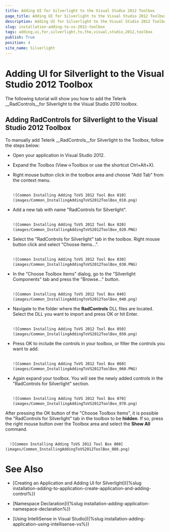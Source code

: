 ```yaml
---
title: Adding UI for Silverlight to the Visual Studio 2012 Toolbox
page_title: Adding UI for Silverlight to the Visual Studio 2012 Toolbox
description: Adding UI for Silverlight to the Visual Studio 2012 Toolbox
slug: installation-adding-to-vs-2012-toolbox
tags: adding,ui,for,silverlight,to,the,visual,studio,2012,toolbox
publish: True
position: 4
site_name: Silverlight
---
```


# Adding UI for Silverlight to the Visual Studio 2012 Toolbox



The following tutorial will show you how to add the Telerik __RadControls__for Silverlight to the Visual Studio 2010 toolbox.

## Adding RadControls for Silverlight to the Visual Studio 2012 Toolbox

To manually add Telerik __RadControls__for Silverlight to the Toolbox, follow the steps below:

* Open your application in Visual Studio 2012.

* Expand the Toolbox (View->Toolbox or use the shortcut Ctrl+Alt+X). 

* Right mouse button click in the toolbox area and choose "Add Tab" from the context menu.




         
      ![Common Installing Adding ToVS 2012 Tool Box 010](images/Common_InstallingAddingToVS2012ToolBox_010.png)

* Add a new tab with name "RadControls for Silverlight".




         
      ![Common Installing Adding ToVS 2012 Tool Box 020](images/Common_InstallingAddingToVS2012ToolBox_020.PNG)

* Select the "RadControls for Silverlight" tab in the toolbox. Right mouse button click and select "Choose Items...".




         
      ![Common Installing Adding ToVS 2012 Tool Box 030](images/Common_InstallingAddingToVS2012ToolBox_030.PNG)

* In the "Choose Toolbox Items" dialog, go to the "Silverlight Components" tab and press the "Browse..." button.




         
      ![Common Installing Adding ToVS 2012 Tool Box 040](images/Common_InstallingAddingToVS2012ToolBox_040.png)

* Navigate to the folder where the __RadControls__ DLL files are located. Select the DLL you want to import and press OK or hit Enter.




         
      ![Common Installing Adding ToVS 2012 Tool Box 050](images/Common_InstallingAddingToVS2012ToolBox_050.png)

* Press OK to include the controls in your toolbox, or filter the controls you want to add.




         
      ![Common Installing Adding ToVS 2012 Tool Box 060](images/Common_InstallingAddingToVS2012ToolBox_060.PNG)

* Again expand your toolbox. You will see the newly added controls in the "RadControls for Silverlight" section.




         
      ![Common Installing Adding ToVS 2012 Tool Box 070](images/Common_InstallingAddingToVS2012ToolBox_070.png)

>

After pressing the OK button of the "Choose Toolbox Items", it is possible the "RadControls for Silverlight" tab in the toolbox to be __hidden__. If so, press the right mouse button over the Toolbox area and select the __Show All__ command.




         
      ![Common Installing Adding ToVS 2012 Tool Box 080](images/Common_InstallingAddingToVS2012ToolBox_080.png)

# See Also

 * [Creating an Application and Adding UI for Silverlight]({%slug installation-adding-to-application-create-application-and-adding-control%})

 * [Namespace Declaration]({%slug installation-adding-application-namespace-declaration%})

 * [Using IntelliSense in Visual Studio]({%slug installation-adding-application-using-intellisense-vs%})
